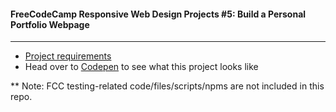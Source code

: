 #### FreeCodeCamp Responsive Web Design Projects #5: Build a Personal Portfolio Webpage
---
- [Project requirements](https://www.freecodecamp.org/learn/responsive-web-design/responsive-web-design-projects/build-a-personal-portfolio-webpage)
- Head over to [Codepen](https://codepen.io/Chung-Songyu/full/qBbYWXR) to see what this project looks like

** Note: FCC testing-related code/files/scripts/npms are not included in this repo.
